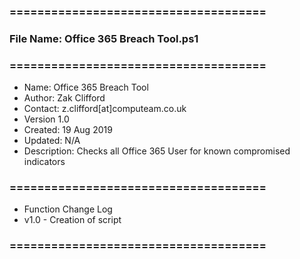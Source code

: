 ### =====================================
### File Name: Office 365 Breach Tool.ps1
### =====================================
- Name: Office 365 Breach Tool
- Author: Zak Clifford 
- Contact:  z.clifford[at]computeam.co.uk
- Version 1.0
- Created: 19 Aug 2019
- Updated: N/A
- Description: Checks all Office 365 User for known compromised indicators

### =====================================
- Function Change Log 
- v1.0 - Creation of script
### =====================================
